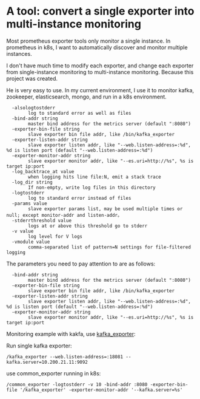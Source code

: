 # A tool: convert a single exporter into multi-instance monitoring

Most prometheus exporter tools only monitor a single instance. In prometheus in k8s, I want to automatically discover and monitor multiple instances.

I don't have much time to modify each exporter, and change each exporter from single-instance monitoring to multi-instance monitoring. Because this project was created.

He is very easy to use. In my current environment, I use it to monitor kafka, zookeeper, elasticsearch, mongo, and run in a k8s environment.
```
  -alsologtostderr
        log to standard error as well as files
  -bind-addr string
        master bind address for the metrics server (default ":8080")
  -exporter-bin-file string
        slave exporter bin file addr, like /bin/kafka_exporter
  -exporter-listen-addr string
        slave exporter listen addr, like "--web.listen-address=:%d", %d is listen port (default "--web.listen-address=:%d")
  -exporter-monitor-addr string
        slave exporter monitor addr, like "--es.uri=http://%s", %s is target ip:port
  -log_backtrace_at value
        when logging hits line file:N, emit a stack trace
  -log_dir string
        If non-empty, write log files in this directory
  -logtostderr
        log to standard error instead of files
  -params value
        slave exporter params list, may be used multiple times or null; except monitor-addr and listen-addr。
  -stderrthreshold value
        logs at or above this threshold go to stderr
  -v value
        log level for V logs
  -vmodule value
        comma-separated list of pattern=N settings for file-filtered logging

```

The parameters you need to pay attention to are as follows:

```
  -bind-addr string
        master bind address for the metrics server (default ":8080")
  -exporter-bin-file string
        slave exporter bin file addr, like /bin/kafka_exporter
  -exporter-listen-addr string
        slave exporter listen addr, like "--web.listen-address=:%d", %d is listen port (default "--web.listen-address=:%d")
  -exporter-monitor-addr string
        slave exporter monitor addr, like "--es.uri=http://%s", %s is target ip:port
```

Monitoring example with kakfa, use [kafka_exporter](https://github.com/danielqsj/kafka_exporter):

Run single kafka exporter:

`/kafka_exporter --web.listen-address=:18081 --kafka.server=10.200.21.11:9092`

use common_exporter running in k8s:

`/common_exporter -logtostderr -v 10 -bind-addr :8080 -exporter-bin-file '/kafka_exporter' -exporter-monitor-addr '--kafka.server=%s'`

